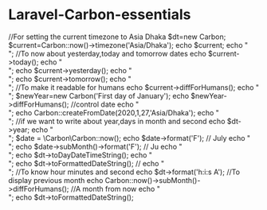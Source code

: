 # Laravel-Carbon-essentials
 //For setting the current timezone to Asia Dhaka
    $dt=new Carbon;
    $current=Carbon::now()->timezone('Asia/Dhaka');
    echo $current;
    echo "<br>";
    //To now about yesterday,today and tomorrow dates
    echo $current->today();
    echo "<br>";
    echo $current->yesterday();
    echo "<br>";
    echo $current->tomorrow();
    echo "<br>";
    //To make it readable for humans
    echo $current->diffForHumans();
    echo "<br>";
    $newYear=new Carbon('First day of January');
    echo $newYear->diffForHumans();
    //control date
    echo "<br>";
    echo Carbon::createFromDate(2020,1,27,'Asia/Dhaka');
    echo "<br>";
    //if we want to write about year,days in month and second
 echo $dt->year;
 echo "<br>";
 $date = \Carbon\Carbon::now();
echo $date->format('F'); // July
echo "<br>";
echo $date->subMonth()->format('F'); // Ju
echo "<br>";
echo $dt->toDayDateTimeString();
echo "<br>";
echo $dt->toFormattedDateString();
//
echo "<br>";
//To know hour minutes and second
echo $dt->format('h:i:s A');
//To display previous month
echo Carbon::now()->subMonth()->diffForHumans();
//A month from now
echo "<br>";
echo $dt->toFormattedDateString();
